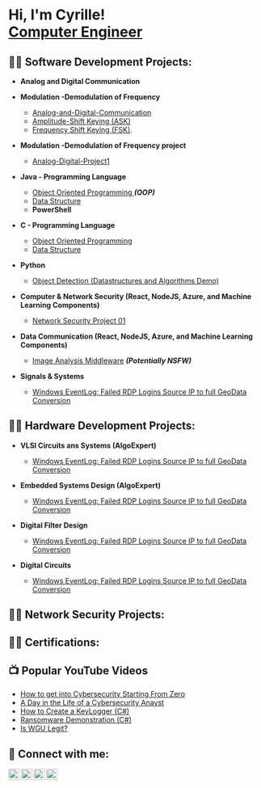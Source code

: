 <h1>Hi, I'm Cyrille! <br/><a href="https://github.com/lingaicyrille">Computer Engineer</a> 
<h2>👨‍💻 Software Development Projects:</h2>

- <b>Analog and Digital Communication</b>  
- <b>Modulation -Demodulation of Frequency</b>
  - [Analog-and-Digital-Communication](https://github.com/lingaicyrille/Analog-and-Digital-Communication)
  - [Amplitude-Shift Keying (ASK)](https://github.com/lingaicyrille/Amplitude-Shift-Keying)
  - [Frequency Shift Keying (FSK)](https://github.com/lingaicyrille/Frequency-Shift-Keying).
-  <b>Modulation -Demodulation of Frequency project</b>
   - [Analog-Digital-Project1](https://github.com/lingaicyrille/Analog-Digital-Project1.git)
- <b>Java - Programming Language</b>
  - [Object Oriented Programming ](https://github.com/lingaicyrille/Jav) <b><i>(OOP)</b></i>
  - [Data Structure](https://github.com/lingaicyrille/4chan-Image-Analysis-Middleware-C964) <b><i></b></i> 
  - <b>PowerShell</b>
  
- <b>C - Programming Language</b>
  - [Object Oriented Programming ](https://github.com/lingaicyrille/4chan-Image-Analysis-Middleware-C964) <b><i></b></i>
  - [Data Structure](https://github.com/lingaicyrille/4chan-Image-Analysis-Middleware-C964) <b><i></b></i>
- <b>Python</b>
  - [Object Detection (Datastructures and Algorithms Demo)](https://github.com/lingaicyrille/Object-Detection)

 
- <b>Computer & Network Security (React, NodeJS, Azure, and Machine Learning Components)</b>
  - [Network Security Project 01](https://github.com/lingaicyrille/Network-Security-Project01.git) <b><i></b></i>

- <b>Data Communication (React, NodeJS, Azure, and Machine Learning Components)</b>
  - [Image Analysis Middleware](https://github.com/lingaicyrille/4chan-Image-Analysis-Middleware-C964) <b><i>(Potentially NSFW)</b></i>
-  <b>Signals & Systems</b>
   - [Windows EventLog: Failed RDP Logins Source IP to full GeoData Conversion](https://github.com/lingaicyrille/Sentinel-Lab)
    


<h2>👨‍💻 Hardware Development Projects:</h2>

- <b>VLSI Circuits ans Systems (AlgoExpert)</b>
  - [Windows EventLog: Failed RDP Logins Source IP to full GeoData Conversion](https://github.com/lingaicyrille/Sentinel-Lab)
  
- <b>Embedded Systems Design (AlgoExpert)</b>
  - [Windows EventLog: Failed RDP Logins Source IP to full GeoData Conversion](https://github.com/lingaicyrille/Sentinel-Lab)
-  <b>Digital Filter Design</b>
   - [Windows EventLog: Failed RDP Logins Source IP to full GeoData Conversion](https://github.com/lingaicyrille/Sentinel-Lab)
-  <b>Digital Circuits</b>
   - [Windows EventLog: Failed RDP Logins Source IP to full GeoData Conversion](https://github.com/lingaicyrille/Sentinel-Lab)
    
    
<h2>👨‍💻 Network Security Projects:</h2>

<h2>👨‍💻 Certifications:</h2>


<h2>📺 Popular YouTube Videos</h2>

- [How to get into Cybersecurity Starting From Zero](https://www.youtube.com/watch?v=a83ASGn_V_s)
- [A Day in the Life of a Cybersecurity Anayst](https://www.youtube.com/watch?v=uHy3oM7NnoU)
- [How to Create a KeyLogger (C#)](https://www.youtube.com/watch?v=N-L9hklSlNk)
- [Ransomware Demonstration (C#)](https://www.youtube.com/watch?v=OfvdQeh79s0)
- [Is WGU Legit?](https://www.youtube.com/watch?v=E2MwRWxDBkA)

<h2> 🤳 Connect with me:</h2>

[<img align="left" alt="lingaicyrille | YouTube" width="22px" src="https://cdn.jsdelivr.net/npm/simple-icons@v3/icons/youtube.svg" />][youtube]
[<img align="left" alt="lingaicyrille | Twitter" width="22px" src="https://cdn.jsdelivr.net/npm/simple-icons@v3/icons/twitter.svg" />][twitter]
[<img align="left" alt="lingaicyrille | LinkedIn" width="22px" src="https://cdn.jsdelivr.net/npm/simple-icons@v3/icons/linkedin.svg" />][linkedin]
[<img align="left" alt="lingaicyrille | Instagram" width="22px" src="https://cdn.jsdelivr.net/npm/simple-icons@v3/icons/instagram.svg" />][instagram]

[twitter]: https://twitter.com/lingaicyrille
[youtube]: https://www.youtube.com/c/lingaicyrille
[instagram]: https://www.instagram.com/lingaicyrille/
[linkedin]: https://linkedin.com/in/lingaicyrille

<!--
**lingaicyrille/lingaicyrille** is a ✨ _special_ ✨ repository because its `README.md` (this file) appears on your GitHub profile.

Here are some ideas to get you started:

- 🔭 I’m currently working on ...
- 🌱 I’m currently learning ...
- 👯 I’m looking to collaborate on ...
- 🤔 I’m looking for help with ...
- 💬 Ask me about ...
- 📫 How to reach me: ...
- 😄 Pronouns: ...
- ⚡ Fun fact: ...
-->
